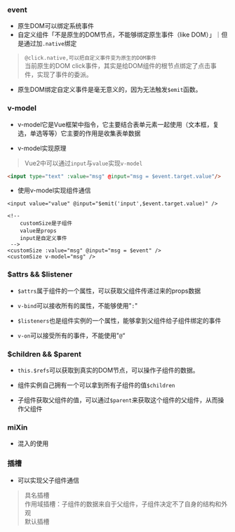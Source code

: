 ### event

+ 原生DOM可以绑定系统事件
+ 自定义组件「不是原生的DOM节点，不能够绑定原生事件（like DOM）」｜但是通过加`.native`绑定

> `@click.native,可以把自定义事件变为原生的DOM事件`<br>
> 当前原生的DOM click事件，其实是给DOM组件的根节点绑定了点击事件，实现了事件的委派。

+ 原生DOM绑定自定义事件是毫无意义的，因为无法触发`$emit`函数。

### v-model

+ v-model它是Vue框架中指令，它主要结合表单元素一起使用（文本框，复选，单选等等）它主要的作用是收集表单数据

+ v-model实现原理

> Vue2中可以通过`input`与`value`实现`v-model`

```html
<input type="text" :value="msg" @input="msg = $event.target.value"/>
```

+ 使用v-model实现组件通信

```children
<input value="value" @input="$emit('input',$event.target.value)" />
```

```parent
<!-- 
    customSize是子组件
    value是props
    input是自定义事件
 -->
<customSize :value="msg" @input="msg = $event" />
<customSize v-model="msg" />
```

### $attrs && $listener

+ `$attrs`属于组件的一个属性，可以获取父组件传递过来的props数据

+ `v-bind`可以接收所有的属性，不能够使用"`:`"

+ `$listeners`也是组件实例的一个属性，能够拿到父组件给子组件绑定的事件

+ `v-on`可以接受所有的事件，不能使用"`@`“

### $children && $parent

+ `this.$refs`可以获取到真实的DOM节点，可以操作子组件的数据。

+ 组件实例自己拥有一个可以拿到所有子组件的值`$children`

+ 子组件获取父组件的值，可以通过`$parent`来获取这个组件的父组件，从而操作父组件

### miXin 

+ 混入的使用

### 插槽

+ 可以实现父子组件通信

> 具名插槽<br>
> 作用域插槽：子组件的数据来自于父组件，子组件决定不了自身的结构和外观<br>
> 默认插槽
